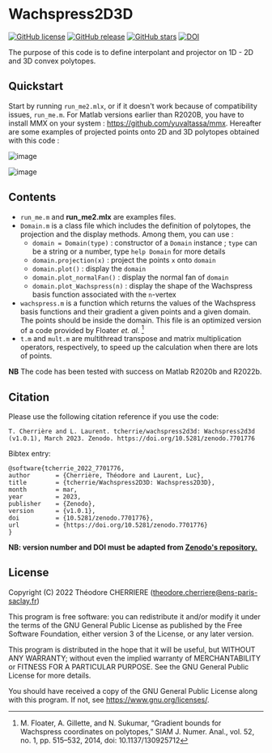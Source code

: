 # Wachspress2D3D


[![GitHub license](https://img.shields.io/github/license/tcherrie/Wachspress2D3D)](https://github.com/tcherrie/Wachspress2D3D) [![GitHub release](https://img.shields.io/github/release/tcherrie/Wachspress2D3D.svg)](https://github.com/tcherrie/Wachspress2D3D/releases/) [![GitHub stars](https://img.shields.io/github/stars/tcherrie/Wachspress2D3D)](https://github.com/tcherrie/Wachspress2D3D/stargazers) [![DOI](https://zenodo.org/badge/DOI/10.5281/zenodo.7701776.svg)](https://doi.org/10.5281/zenodo.7701776)

The purpose of this code is to define interpolant and projector on 1D - 2D and 3D convex polytopes.

## Quickstart


Start by running `run_me2.mlx`, or if it doesn't work because of compatibility issues, `run_me.m`.
For Matlab versions earlier than R2020B, you have to install MMX on your system :
<https://github.com/yuvaltassa/mmx>.
Hereafter are some examples of projected points onto 2D and 3D polytopes obtained with this code :

![image](https://user-images.githubusercontent.com/72595712/172386691-7dddad3d-a374-476c-adab-eef12e27531a.png)

![image](https://user-images.githubusercontent.com/72595712/172387565-c65bc494-17af-4f78-9f18-595e04efa7c1.png)

## Contents



* `run_me.m` and **run_me2.mlx** are examples files.
* `Domain.m` is a class file which includes the definition of polytopes, the projection and the display methods. Among them, you can use :
    * `domain = Domain(type)` : constructor of a `Domain` instance ; `type` can be a string or a number, type `help Domain` for more details
    * `domain.projection(x)` : project the points `x` onto `domain`
    * `domain.plot()` : display the `domain`
    * `domain.plot_normalFan()` : display the normal fan of `domain`
    * `domain.plot_Wachspress(n)` : display the shape of the Wachspress basis function associated with the `n`-vertex
* `wachspress.m` is a function which returns the values of the Wachspress basis functions and their gradient a given points and a given domain. The points should be inside the domain. This file is an optimized version of a code provided by Floater *et. al.* [^1]
* `t.m` and `mult.m` are multithread transpose and matrix multiplication operators, respectively, to speed up the calculation when there are lots of points.

**NB** The code has been tested with success on Matlab R2020b and R2022b.

## Citation

Please use the following citation reference if you use the code:

    T. Cherrière and L. Laurent. tcherrie/wachspress2d3d: Wachspress2d3d (v1.0.1), March 2023. Zenodo. https://doi.org/10.5281/zenodo.7701776

Bibtex entry:

    @software{tcherrie_2022_7701776,
    author       = {Cherrière, Théodore and Laurent, Luc},
    title        = {tcherrie/Wachspress2D3D: Wachspress2D3D},
    month        = mar,
    year         = 2023,
    publisher    = {Zenodo},
    version      = {v1.0.1},
    doi          = {10.5281/zenodo.7701776},
    url          = {https://doi.org/10.5281/zenodo.7701776}
    }

**NB: version number and DOI must be adapted from [Zenodo's repository.](https://doi.org/10.5281/zenodo.7701776)** 

## License

Copyright (C) 2022 Théodore CHERRIERE (theodore.cherriere@ens-paris-saclay.fr)

This program is free software: you can redistribute it and/or modify it under the terms of the GNU General Public License as published by the Free Software Foundation, either version 3 of the License, or any later version.

This program is distributed in the hope that it will be useful, but WITHOUT ANY WARRANTY; without even the implied warranty of MERCHANTABILITY or FITNESS FOR A PARTICULAR PURPOSE.  See the GNU General Public License for more details.

You should have received a copy of the GNU General Public License along with this program.  If not, see <https://www.gnu.org/licenses/>.

 
[^1]: M. Floater, A. Gillette, and N. Sukumar,
“Gradient bounds for Wachspress coordinates on polytopes,”
SIAM J. Numer. Anal., vol. 52, no. 1, pp. 515–532, 2014,
doi: 10.1137/130925712
